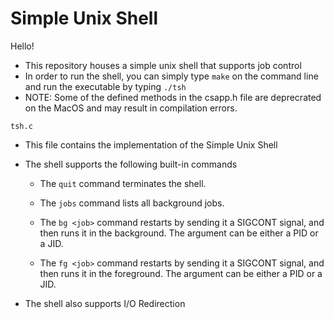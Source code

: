 # Simple Unix Shell

Hello!

- This repository houses a simple unix shell that supports job control
- In order to run the shell, you can simply type ```make``` on the command line and run the executable by typing ```./tsh```
- NOTE: Some of the defined methods in the csapp.h file are deprecrated on the MacOS and may result in compilation errors.

```tsh.c```
- This file contains the implementation of the Simple Unix Shell
- The shell supports the following built-in commands
                
  - The ```quit``` command terminates the shell.

  - The ```jobs``` command lists all background jobs.

  - The ```bg <job>``` command restarts <job> by sending it a SIGCONT signal, and then runs it in the background. The <job> argument can be either a PID or a JID.

  - The ```fg <job>``` command restarts <job> by sending it a SIGCONT signal, and then runs it in the foreground. The <job> argument can be either a PID or a JID.

- The shell also supports I/O Redirection
